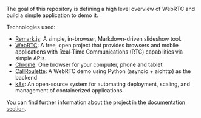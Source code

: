 
The goal of this repository is defining a high level overview of WebRTC
and build a simple application to demo it.

Technologies used:

- [Remark.js](https://remarkjs.com/#1): A simple, in-browser, Markdown-driven slideshow tool.
- [WebRTC](https://webrtc.org/): A free, open project that provides browsers and mobile applications with Real-Time Communications (RTC) capabilities via simple APIs.
- [Chrome](https://www.google.es/chrome/browser/desktop/): One browser for your computer, phone and tablet
- [CallRoulette](https://github.com/saghul/CallRoulette): A WebRTC demo using Python (asyncio + aiohttp) as the backend
- [k8s](https://kubernetes.io/): An open-source system for automating deployment, scaling, and management of containerized applications.

You can find further information about the project in the [documentation section](docs/readme.html).
